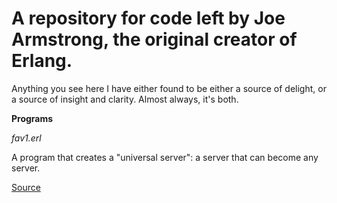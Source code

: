 # A repository for code left by Joe Armstrong, the original creator of Erlang. 

Anything you see here I have either found to be either a source of delight, or a source of insight and clarity. Almost always, it's both.


**Programs**

*fav1.erl*

A program that creates a "universal server": a server that can become any server.

[Source](https://joearms.github.io/#Draft%20of%20'%2Fcode%2Ffav1.erl')
